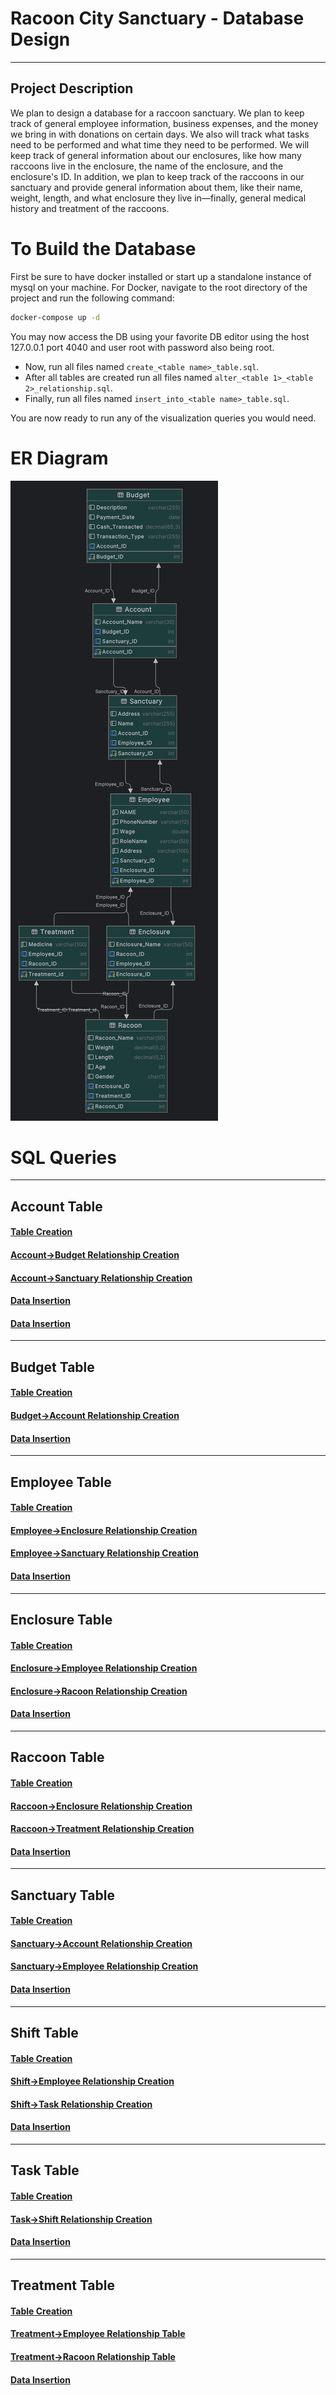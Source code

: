 # Racoon City Sanctuary - Database Design
***
## Project Description
We plan to design a database for a raccoon sanctuary. We plan to keep track of general employee information, business expenses, and the money we bring in with donations on certain days. 
We also will track what tasks need to be performed and what time they need to be performed.  We will keep track of general information about our enclosures, like how many raccoons live in the enclosure, the name of the enclosure, and the enclosure's ID. 
In addition, we plan to keep track of the raccoons in our sanctuary and provide general information about them, like their name, weight, length, and what enclosure they live in—finally, general medical history and treatment of the raccoons.

# To Build the Database
First be sure to have docker installed or start up a standalone instance of mysql on your machine.
For Docker, navigate to the root directory of the project and run the following command:
```BASH
docker-compose up -d
```
You may now access the DB using your favorite DB editor using the host 127.0.0.1 port 4040 and user root with password 
also being root.
- Now, run all files named `create_<table name>_table.sql`.
- After all tables are created run all files named `alter_<table 1>_<table 2>_relationship.sql`.
- Finally, run all files named `insert_into_<table name>_table.sql`.

You are now ready to run any of the visualization queries you would need.


# ER Diagram
![ER Diagram](er-diagram.png)

# SQL Queries

***
## Account Table
#### [Table Creation](Account/create_account_table.sql)
#### [Account->Budget Relationship Creation](Account/alter_account_budget_relationship.sql)
#### [Account->Sanctuary Relationship Creation](Account/alter_account_sanctuary_relationship.sql)
#### [Data Insertion](Account/insert_into_account_table.sql)
#### [Data Insertion](Account/insert_into_account_table.sql)
***
## Budget Table
#### [Table Creation](Budget/create_budget_table.sql)
#### [Budget->Account Relationship Creation](Budget/alter_budget_account_relationship.sql)
#### [Data Insertion](Budget/insert_into_budget_table.sql)
*** 
## Employee Table
#### [Table Creation](Employee/create_employee_table.sql)
#### [Employee->Enclosure Relationship Creation](Employee/alter_table_employee_enclosure_relationship.sql)
#### [Employee->Sanctuary Relationship Creation](Employee/alter_table_employee_sanctuary_relationship.sql)
#### [Data Insertion](Employee/insert_into_employee_table.sql)
***
## Enclosure Table
#### [Table Creation](Enclosure/create_enclosure_table.sql)
#### [Enclosure->Employee Relationship Creation](Enclosure/alter_table_enclosure_employee_relationship.sql)
#### [Enclosure->Racoon Relationship Creation](Enclosure/alter_table_enclosure_raccoon_relationship.sql)
#### [Data Insertion](Enclosure/insert_into_enclosure_table.sql)
***
## Raccoon Table
#### [Table Creation](Raccoon/create_raccoon_table.sql)
#### [Raccoon->Enclosure Relationship Creation](Raccoon/alter_table_raccoon_enclosure_relationship.sql)
#### [Raccoon->Treatment Relationship Creation](Raccoon/alter_table_raccoon_treatment_relationship.sql)
#### [Data Insertion](Raccoon/insert_into_raccoon_table.sql)
***
## Sanctuary Table
#### [Table Creation](Sanctuary/create_sanctuary_table.sql)
#### [Sanctuary->Account Relationship Creation](Sanctuary/alter_table_sanctuary_account_relationship.sql)
#### [Sanctuary->Employee Relationship Creation](Sanctuary/alter_table_sanctuary_employee_relationship.sql)
#### [Data Insertion](Sanctuary/insert_into_sanctuary_table.sql)
***
## Shift Table
#### [Table Creation](Shift/create_shift_table.sql)
#### [Shift->Employee Relationship Creation](Shift/alter_table_shift_employee_relationship.sql)
#### [Shift->Task Relationship Creation](Shift/alter_table_shift_task_relationship.sql)
#### [Data Insertion](Shift/insert_into_shift_table.sql)
***
## Task Table
#### [Table Creation](Task/create_task_table.sql)
#### [Task->Shift Relationship Creation](Task/alter_table_task_shift_relationship.sql)
#### [Data Insertion](Task/insert_into_task_table.sql)
***
## Treatment Table
#### [Table Creation](Treatment/create_treatment_table.sql)
#### [Treatment->Employee Relationship Table](Treatment/alter_table_treatment_employee_relationship.sql)
#### [Treatment->Racoon Relationship Table](Treatment/alter_table_treatment_raccoon_relationship.sql)
#### [Data Insertion](Treatment/insert_into_treatment_table.sql)